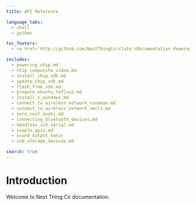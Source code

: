 ```yaml
---
title: API Reference

language_tabs:
  - shell
  - python

toc_footers:
  - <a href='http://github.com/NextThingCo/slate'>Documentation Powered by Slate</a>

includes:
  - powering_chip.md
  - chip_composite_video.md
  - install_chip_sdk.md
  - update_chip_sdk.md
  - flash_from_sdk.md
  - prepare_ubuntu_toflash.md
  - install_x_windows.md
  - connect_to_wireless_network_connman.md
  - connect_to_wireless_network_nmcli.md
  - zero_conf_avahi.md
  - connecting_bluetooth_devices.md
  - headless_ssh_serial.md
  - simple_gpio.md
  - sound_output_basic
  - usb_storage_devices.md

search: true
---
```


# Introduction

Welcome to Next Thing Co documentation.
